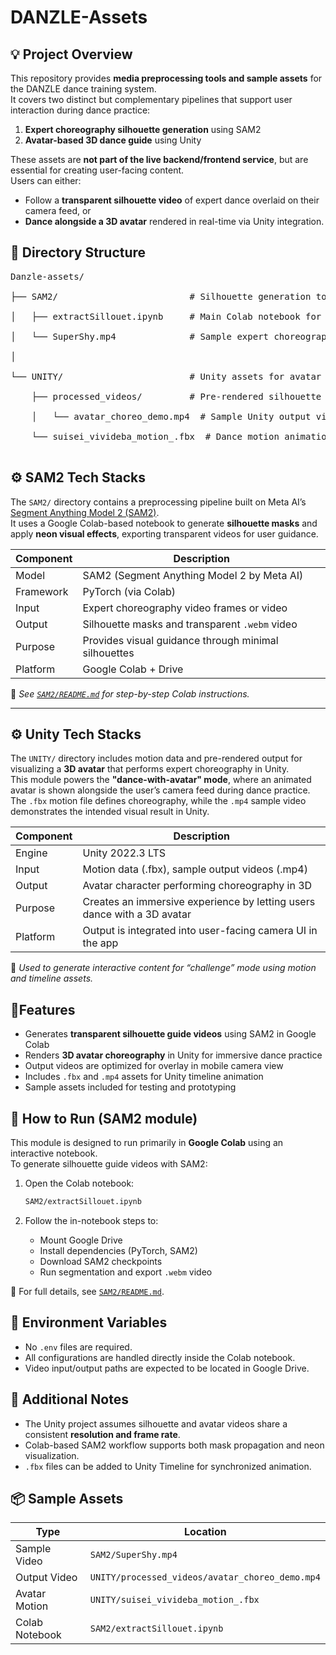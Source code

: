 # DANZLE-Assets

## 💡 Project Overview

This repository provides **media preprocessing tools and sample assets** for the DANZLE dance training system.  
It covers two distinct but complementary pipelines that support user interaction during dance practice:

1. **Expert choreography silhouette generation** using SAM2  
2. **Avatar-based 3D dance guide** using Unity

These assets are **not part of the live backend/frontend service**, but are essential for creating user-facing content.  
Users can either:

- Follow a **transparent silhouette video** of expert dance overlaid on their camera feed, or  
- **Dance alongside a 3D avatar** rendered in real-time via Unity integration.


## 📁 Directory Structure

<pre>
Danzle-assets/<br>
├── SAM2/                         # Silhouette generation tool (Colab-based)<br>
│   ├── extractSillouet.ipynb     # Main Colab notebook for SAM2 processing<br>
│   └── SuperShy.mp4              # Sample expert choreography video<br>
│<br>
└── UNITY/                        # Unity assets for avatar choreography rendering<br>
    ├── processed_videos/         # Pre-rendered silhouette videos (.mp4)<br>
    │   └── avatar_choreo_demo.mp4  # Sample Unity output video (optional)<br>
    └── suisei_vivideba_motion_.fbx  # Dance motion animation (FBX format)<br>
</pre>


## ⚙️ SAM2 Tech Stacks

The `SAM2/` directory contains a preprocessing pipeline built on Meta AI’s [Segment Anything Model 2 (SAM2)](https://github.com/facebookresearch/sam2).  
It uses a Google Colab-based notebook to generate **silhouette masks** and apply **neon visual effects**, exporting transparent videos for user guidance.

| Component          | Description                                          |
|--------------------|------------------------------------------------------|
| Model              | SAM2 (Segment Anything Model 2 by Meta AI)           |
| Framework          | PyTorch (via Colab)                                  |
| Input              | Expert choreography video frames or video            |
| Output             | Silhouette masks and transparent `.webm` video       |
| Purpose            | Provides visual guidance through minimal silhouettes |
| Platform           | Google Colab + Drive                                 |

📝 *See [`SAM2/README.md`](./SAM2/README.md) for step-by-step Colab instructions.*

---

## ⚙️ Unity Tech Stacks

The `UNITY/` directory includes motion data and pre-rendered output for visualizing a **3D avatar** that performs expert choreography in Unity.  
This module powers the **"dance-with-avatar" mode**, where an animated avatar is shown alongside the user’s camera feed during dance practice.  
The `.fbx` motion file defines choreography, while the `.mp4` sample video demonstrates the intended visual result in Unity.

| Component | Description                                                             |
|-----------|-------------------------------------------------------------------------|
| Engine    | Unity 2022.3 LTS                                                        |
| Input     | Motion data (.fbx), sample output videos (.mp4)                         |
| Output    | Avatar character performing choreography in 3D                          |
| Purpose   | Creates an immersive experience by letting users dance with a 3D avatar |
| Platform  | Output is integrated into user-facing camera UI in the app              |

📝 *Used to generate interactive content for “challenge” mode using motion and timeline assets.*


## 📍Features

- Generates **transparent silhouette guide videos** using SAM2 in Google Colab
- Renders **3D avatar choreography** in Unity for immersive dance practice
- Output videos are optimized for overlay in mobile camera view
- Includes `.fbx` and `.mp4` assets for Unity timeline animation
- Sample assets included for testing and prototyping


## 🚀 How to Run (SAM2 module)

This module is designed to run primarily in **Google Colab** using an interactive notebook.  
To generate silhouette guide videos with SAM2:

1. Open the Colab notebook:
    ```bash
    SAM2/extractSillouet.ipynb
    ```

2. Follow the in-notebook steps to:
   - Mount Google Drive  
   - Install dependencies (PyTorch, SAM2)  
   - Download SAM2 checkpoints  
   - Run segmentation and export `.webm` video

📌 For full details, see [`SAM2/README.md`](./SAM2/README.md).


## 🔐 Environment Variables

- No `.env` files are required.
- All configurations are handled directly inside the Colab notebook.
- Video input/output paths are expected to be located in Google Drive.


## 📝 Additional Notes

- The Unity project assumes silhouette and avatar videos share a consistent **resolution and frame rate**.
- Colab-based SAM2 workflow supports both mask propagation and neon visualization.
- `.fbx` files can be added to Unity Timeline for synchronized animation.


## 📦 Sample Assets

| Type           | Location                            |
|----------------|-------------------------------------|
| Sample Video   | `SAM2/SuperShy.mp4`                 |
| Output Video   | `UNITY/processed_videos/avatar_choreo_demo.mp4` |
| Avatar Motion  | `UNITY/suisei_vivideba_motion_.fbx` |
| Colab Notebook | `SAM2/extractSillouet.ipynb`        |
